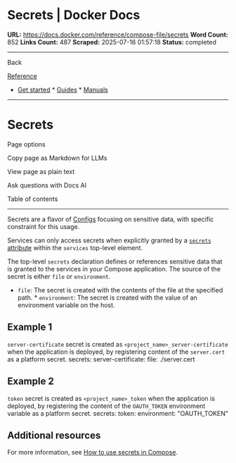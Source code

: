 # Secrets | Docker Docs

**URL:** https://docs.docker.com/reference/compose-file/secrets
**Word Count:** 852
**Links Count:** 487
**Scraped:** 2025-07-16 01:57:18
**Status:** completed

---

Back

[Reference](https://docs.docker.com/reference/)

  * [Get started](https://docs.docker.com/get-started/)   * [Guides](https://docs.docker.com/guides/)   * [Manuals](https://docs.docker.com/manuals/)

* * *

# Secrets

Page options

Copy page as Markdown for LLMs

View page as plain text

Ask questions with Docs AI

Table of contents

* * *

Secrets are a flavor of [Configs](https://docs.docker.com/reference/compose-file/configs/) focusing on sensitive data, with specific constraint for this usage.

Services can only access secrets when explicitly granted by a [`secrets` attribute](https://docs.docker.com/reference/compose-file/services/#secrets) within the `services` top-level element.

The top-level `secrets` declaration defines or references sensitive data that is granted to the services in your Compose application. The source of the secret is either `file` or `environment`.

  * `file`: The secret is created with the contents of the file at the specified path.   * `environment`: The secret is created with the value of an environment variable on the host.

## Example 1

`server-certificate` secret is created as `<project_name>_server-certificate` when the application is deployed, by registering content of the `server.cert` as a platform secret.               secrets:       server-certificate:         file: ./server.cert

## Example 2

`token` secret is created as `<project_name>_token` when the application is deployed, by registering the content of the `OAUTH_TOKEN` environment variable as a platform secret.               secrets:       token:         environment: "OAUTH_TOKEN"

## Additional resources

For more information, see [How to use secrets in Compose](https://docs.docker.com/compose/how-tos/use-secrets/).